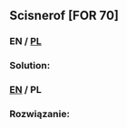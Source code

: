 ## Scisnerof [FOR 70]

>

### EN / [PL](#rozwiązanie)

### Solution:

### [EN](#solution) / PL

### Rozwiązanie:
